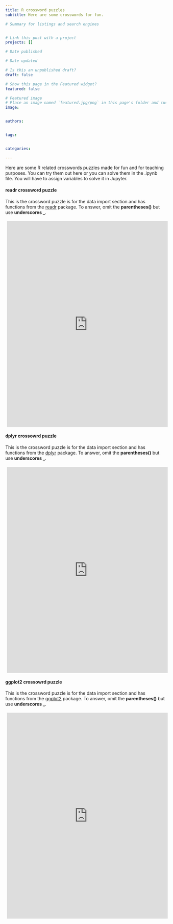 ```yaml
---
title: R crossword puzzles
subtitle: Here are some crosswords for fun.

# Summary for listings and search engines


# Link this post with a project
projects: []

# Date published

# Date updated

# Is this an unpublished draft?
draft: false

# Show this page in the Featured widget?
featured: false

# Featured image
# Place an image named `featured.jpg/png` in this page's folder and customize its options here.
image:


authors:


tags:


categories:

---
```

Here are some R related crosswords puzzles made for fun and for teaching purposes. You can try them out here or you can solve them in the .ipynb file. You will have to assign variables to solve it in Jupyter.  

#### readr crossword puzzle
This is the crossword puzzle is for the data import section and has functions from the [readr](https://readr.tidyverse.org/) package. To answer, omit the __parentheses()__ but use **underscores _**.

<div style="margin:auto; display:flex; flex-direction:column; height:650px; max-width:650px">
    <iframe border="0" src="https://crosswordlabs.com/embed/2020-12-30-201" style="flex:1; width:100%; padding:5px 0px 0 5px; border:0px solid black; "></iframe>
</div>

#### dplyr crossowrd puzzle
This is the crossword puzzle is for the data import section and has functions from the [dplyr](https://dplyr.tidyverse.org/index.html) package. To answer, omit the __parentheses()__ but use **underscores _**.

<div style="margin:auto; display:flex; flex-direction:column; height:650px; max-width:650px">
    <iframe border="0" src="https://crosswordlabs.com/embed/2020-12-30-204" style="flex:1; width:100%; padding:5px 0px 0 5px; border:0px solid black; "></iframe>
</div>

#### ggplot2 crossowrd puzzle
This is the crossword puzzle is for the data import section and has functions from the [ggplot2](https://ggplot2.tidyverse.org/index.html) package. To answer, omit the __parentheses()__ but use **underscores _**.
<div style="margin:auto; display:flex; flex-direction:column; height:650px; max-width:650px">
    <iframe border="0" src="https://crosswordlabs.com/embed/2020-12-30-205" style="flex:1; width:100%; padding:5px 0px 0 5px; border:0px solid black; "></iframe>
</div>
